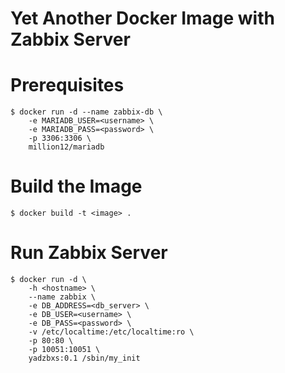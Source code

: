 # Yet Another Docker Image with Zabbix Server

# Prerequisites

```
$ docker run -d --name zabbix-db \
    -e MARIADB_USER=<username> \
    -e MARIADB_PASS=<password> \
    -p 3306:3306 \
    million12/mariadb
```

# Build the Image

```
$ docker build -t <image> .
```

# Run Zabbix Server

```
$ docker run -d \
    -h <hostname> \
    --name zabbix \
    -e DB_ADDRESS=<db_server> \
    -e DB_USER=<username> \
    -e DB_PASS=<password> \
    -v /etc/localtime:/etc/localtime:ro \
    -p 80:80 \
    -p 10051:10051 \
    yadzbxs:0.1 /sbin/my_init
```

